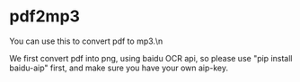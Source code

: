 # pdf2mp3

You can use this to convert pdf to mp3.\n

We first convert pdf into png, using baidu OCR api, so please use "pip install baidu-aip" first, and make sure you have your own aip-key.
